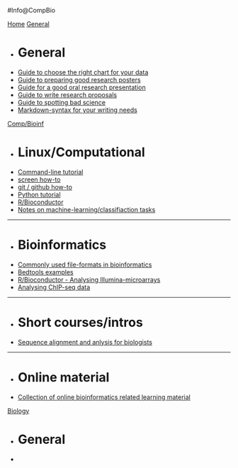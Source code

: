 #Info@CompBio

[Home](index.md)
[General]()

  * # General
  * [Guide to choose the right chart for your data](general_chart.md)
  * [Guide to preparing good research posters](general_poster.md)
  * [Guide for a good oral research presentation](general_presentation.md)
  * [Guide to write research proposals](general_proposal.md)
  * [Guide to spotting bad science](general_badsci.md)
  * [Markdown-syntax for your writing needs](general_markdown.md)

[Comp/Bioinf]()

  * # Linux/Computational
  * [Command-line tutorial](comp_unix.md)
  * [screen how-to](comp_screen.md)
  * [git / github how-to](comp_git.md)
  * [Python tutorial](comp_python.md)
  * [R/Bioconductor](comp_r.md)
  * [Notes on machine-learning/classifiaction tasks](comp_classification.md)
  ----
  * # Bioinformatics
  * [Commonly used file-formats in bioinformatics](bioinf_files.md) 
  * [Bedtools examples](bioinf_bedtools.md)
  * [R/Bioconductor - Analysing Illumina-microarrays](bioinf_illumina.md)
  * [Analysing ChIP-seq data](bioinf_chipseq.md)
----
  * # Short courses/intros
  * [Sequence alignment and anlysis for biologists](c1_seqintro.md)
----
  * # Online material
  * [Collection of online bioinformatics related learning material](material_bioinf.md)

[Biology]()

  * # General
  * []()

<!--
  * [lifOver]()
  * [Samtools examples]()
  ----
  * # Workflows
  * [RNA-seq: Calling diff. expr. genes (edgeR)]()
  * [Affy-Microarrays: Calling diff. expr. genes (limma)]()
  * [Illumina-Microarrays: Calling diff. expr. genes]()
  * [Motif-analysis: TFBS predicitons using known motifs]()
  * [Gene-set enrichment analysis]()
  -->

